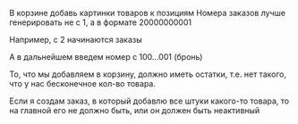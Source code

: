 В корзине добавь картинки товаров к позициям
Номера заказов лучше генерировать не с 1, а в формате 20000000001

Например, с 2 начинаются заказы

А в дальнейшем введем номер с 100...001 (бронь)

То, что мы добавляем в корзину, должно иметь остатки, т.е. нет такого, что у нас бесконечное кол-во товара.

Если я создам заказ, в который добавлю все штуки какого-то товара, то на главной его не должно быть, или он должен быть неактивный
